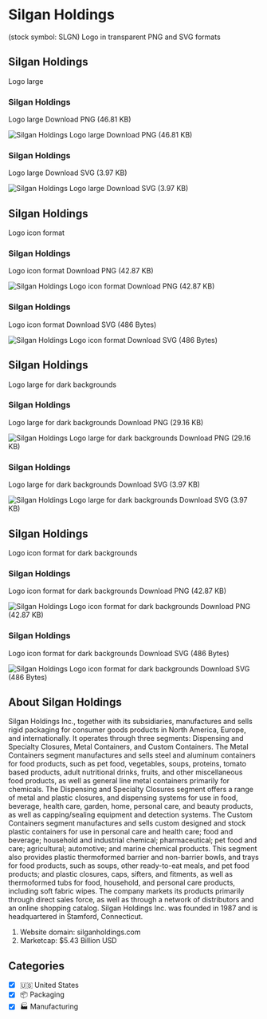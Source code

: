 # Silgan Holdings
 (stock symbol: SLGN) Logo in transparent PNG and SVG formats

## Silgan Holdings
 Logo large

### Silgan Holdings
 Logo large Download PNG (46.81 KB)

![Silgan Holdings
 Logo large Download PNG (46.81 KB)](/img/orig/SLGN_BIG-edf983df.png)

### Silgan Holdings
 Logo large Download SVG (3.97 KB)

![Silgan Holdings
 Logo large Download SVG (3.97 KB)](/img/orig/SLGN_BIG-f876bda5.svg)

## Silgan Holdings
 Logo icon format

### Silgan Holdings
 Logo icon format Download PNG (42.87 KB)

![Silgan Holdings
 Logo icon format Download PNG (42.87 KB)](/img/orig/SLGN-63a57c74.png)

### Silgan Holdings
 Logo icon format Download SVG (486 Bytes)

![Silgan Holdings
 Logo icon format Download SVG (486 Bytes)](/img/orig/SLGN-bbde0c08.svg)

## Silgan Holdings
 Logo large for dark backgrounds

### Silgan Holdings
 Logo large for dark backgrounds Download PNG (29.16 KB)

![Silgan Holdings
 Logo large for dark backgrounds Download PNG (29.16 KB)](/img/orig/SLGN_BIG.D-a77edfe8.png)

### Silgan Holdings
 Logo large for dark backgrounds Download SVG (3.97 KB)

![Silgan Holdings
 Logo large for dark backgrounds Download SVG (3.97 KB)](/img/orig/SLGN_BIG.D-b4a21616.svg)

## Silgan Holdings
 Logo icon format for dark backgrounds

### Silgan Holdings
 Logo icon format for dark backgrounds Download PNG (42.87 KB)

![Silgan Holdings
 Logo icon format for dark backgrounds Download PNG (42.87 KB)](/img/orig/SLGN.D-a1e3b737.png)

### Silgan Holdings
 Logo icon format for dark backgrounds Download SVG (486 Bytes)

![Silgan Holdings
 Logo icon format for dark backgrounds Download SVG (486 Bytes)](/img/orig/SLGN.D-074fcbe1.svg)

## About Silgan Holdings


Silgan Holdings Inc., together with its subsidiaries, manufactures and sells rigid packaging for consumer goods products in North America, Europe, and internationally. It operates through three segments: Dispensing and Specialty Closures, Metal Containers, and Custom Containers. The Metal Containers segment manufactures and sells steel and aluminum containers for food products, such as pet food, vegetables, soups, proteins, tomato based products, adult nutritional drinks, fruits, and other miscellaneous food products, as well as general line metal containers primarily for chemicals. The Dispensing and Specialty Closures segment offers a range of metal and plastic closures, and dispensing systems for use in food, beverage, health care, garden, home, personal care, and beauty products, as well as capping/sealing equipment and detection systems. The Custom Containers segment manufactures and sells custom designed and stock plastic containers for use in personal care and health care; food and beverage; household and industrial chemical; pharmaceutical; pet food and care; agricultural; automotive; and marine chemical products. This segment also provides plastic thermoformed barrier and non-barrier bowls, and trays for food products, such as soups, other ready-to-eat meals, and pet food products; and plastic closures, caps, sifters, and fitments, as well as thermoformed tubs for food, household, and personal care products, including soft fabric wipes. The company markets its products primarily through direct sales force, as well as through a network of distributors and an online shopping catalog. Silgan Holdings Inc. was founded in 1987 and is headquartered in Stamford, Connecticut.

1. Website domain: silganholdings.com
2. Marketcap: $5.43 Billion USD


## Categories
- [x] 🇺🇸 United States
- [x] 📦 Packaging
- [x] 🏭 Manufacturing
